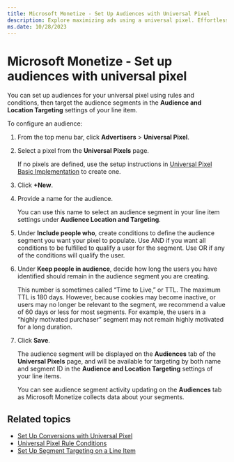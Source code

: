 ```yaml
---
title: Microsoft Monetize - Set Up Audiences with Universal Pixel
description: Explore maximizing ads using a universal pixel. Effortlessly create audience segments, set rules, and optimize targeting in line items.
ms.date: 10/28/2023
---
```


# Microsoft Monetize - Set up audiences with universal pixel

You can set up audiences for your universal pixel using rules and conditions, then target the audience segments in the **Audience and Location Targeting** settings of your line item.

To configure an audience:

1. From the top menu bar, click **Advertisers** \> **Universal Pixel**.
1. Select a pixel from the **Universal Pixels** page.

   If no pixels are defined, use the setup instructions in [Universal Pixel Basic Implementation](universal-pixel-basic-implementation.md) to create one.

1. Click **+New**.
1. Provide a name for the audience.

   You can use this name to select an audience segment in your line item settings under **Audience Location and Targeting**.

1. Under **Include people who**, create conditions to define the audience segment you  want your pixel to populate. Use AND if you want all conditions to be fulfilled to qualify a user for the segment. Use OR if any of the conditions will qualify the user.
1. Under **Keep people in audience**, decide how long the users you have identified should remain in the audience segment you are creating.

   This number is sometimes called “Time to Live,” or TTL. The maximum TTL is 180 days. However, because cookies may become inactive, or users may no longer be relevant to the segment, we recommend a value of 60 days or less for most segments. For example, the users in a “highly motivated purchaser” segment may not remain highly motivated for a long duration.

1. Click **Save**.

   The audience segment will be displayed on the **Audiences** tab of the **Universal Pixels** page, and will be available for targeting by both name and segment ID in the **Audience and Location Targeting** settings of your line items.

   You can see audience segment activity updating on the **Audiences** tab as Microsoft Monetize collects data about your segments.

## Related topics

- [Set Up Conversions with Universal Pixel](set-up-conversions-with-universal-pixel.md)
- [Universal Pixel Rule Conditions](universal-pixel-rule-conditions.md)
- [Set Up Segment Targeting on a Line Item](set-up-segment-targeting-on-a-line-item.md)
